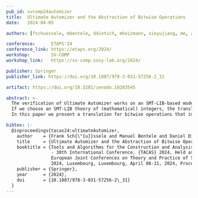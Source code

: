 ```yaml
---
pub_id: svcomp24automizer
title:  Ultimate Automizer and the Abstraction of Bitwise Operations
date:   2024-04-05

authors: [fschuessele, mbentele, ddietsch, mheizmann, xinyujiang, me, apodelski]

conference:      ETAPS'24
conference_link: https://etaps.org/2024/
workshop:        SV-COMP
workshop_link:   https://sv-comp.sosy-lab.org/2024/

publisher: Springer
publisher_link: https://doi.org/10.1007/978-3-031-57256-2_31

artifact: https://doi.org/10.5281/zenodo.10203545

abstract: >-
  The verification of Ultimate Automizer works on an SMT-LIB-based model of a C program.
  If we choose an SMT-LIB theory of (mathematical) integers, the translation is not precise, because we overapproximate bitwise operations.
  In this paper we present a translation for bitwise operations that improves the precision of this overapproximation.

bibtex: |-
  @inproceedings{tacas24:ultimateAutomizer,
    author    = {Frank Sch{\"{u}}ssele and Manuel Bentele and Daniel Dietsch and Matthias Heizmann and Xinyu Jiang and Dominik Klumpp and Andreas Podelski},
    title     = {Ultimate Automizer and the Abstraction of Bitwise Operations (Competition Contribution)},
    booktitle = {Tools and Algorithms for the Construction and Analysis of Systems
                 - 30th International Conference, {TACAS} 2024, Held as Part of the
                 European Joint Conferences on Theory and Practice of Software, {ETAPS}
                 2024, Luxembourg, Luxembourg, April 08-11, 2024, Proceedings, Part {II}},
    publisher = {Springer},
    year      = {2024},
    doi       = {10.1007/978-3-031-57256-2\_31}
  }
---
```


